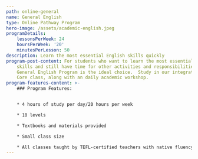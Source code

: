 ```yaml
---
path: online-general
name: General English
type: Online Pathway Program
hero-image: /assets/academic-english.jpeg
programDetails:
    lessonsPerWeek: 24
    hoursPerWeek: '20'
    minutesPerLesson: 50
description: Learn the most essential English skills quickly
program-post-content: For students who want to learn the most essential English
    skills and still have time for other activities and responsibilities, our
    General English Program is the ideal choice.  Study in our integrated skills
    Core class, along with an daily academic workshop.
program-features-content: >-
    ### Program Features:


    * 4 hours of study per day/20 hours per week

    * 18 levels

    * Textbooks and materials provided

    * Small class size

    * All classes taught by TEFL-certified teachers with native fluency in American English
---
```

